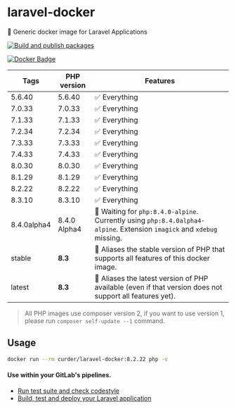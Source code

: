 # laravel-docker

🐳 Generic docker image for Laravel Applications

[![Build and publish packages](https://github.com/curder/laravel-docker/actions/workflows/packages.yml/badge.svg?branch=master)](https://github.com/curder/laravel-docker/actions/workflows/packages.yml)

[![Docker Badge](https://img.shields.io/docker/pulls/curder/laravel-docker)](https://hub.docker.com/r/curder/laravel-docker/)

| Tags        | PHP version  | Features                                                                                                               |
|-------------|--------------|------------------------------------------------------------------------------------------------------------------------|
| 5.6.40      | 5.6.40       | ✅ Everything                                                                                                           |
| 7.0.33      | 7.0.33       | ✅ Everything                                                                                                           |
| 7.1.33      | 7.1.33       | ✅ Everything                                                                                                           |
| 7.2.34      | 7.2.34       | ✅ Everything                                                                                                           |
| 7.3.33      | 7.3.33       | ✅ Everything                                                                                                           |
| 7.4.33      | 7.4.33       | ✅ Everything                                                                                                           |
| 8.0.30      | 8.0.30       | ✅ Everything                                                                                                           |
| 8.1.29      | 8.1.29       | ✅ Everything                                                                                                           |
| 8.2.22      | 8.2.22       | ✅ Everything                                                                                                           |
| 8.3.10      | 8.3.10       | ✅ Everything                                                                                                           |
| 8.4.0alpha4 | 8.4.0 Alpha4 | 🚧 Waiting for `php:8.4.0-alpine`. Currently using `php:8.4.0alpha4-alpine`. Extension `imagick` and `xdebug` missing. |
| stable      | **8.3**      | 🔗 Aliases the stable version of PHP that supports all features of this docker image.                                  |
| latest      | **8.3**      | 🔗 Aliases the latest version of PHP available (even if that version does not support all features yet).               |                            

> All PHP images use composer version 2, if you want to use version 1, please run `composer self-update --1` command.

## Usage

```bash
docker run --rm curder/laravel-docker:8.2.22 php -v
```

#### Use within your GitLab's pipelines.

* [Run test suite and check codestyle](http://lorisleiva.com/using-gitlabs-pipeline-with-laravel/)
* [Build, test and deploy your Laravel application](http://lorisleiva.com/laravel-deployment-using-gitlab-pipelines/)
